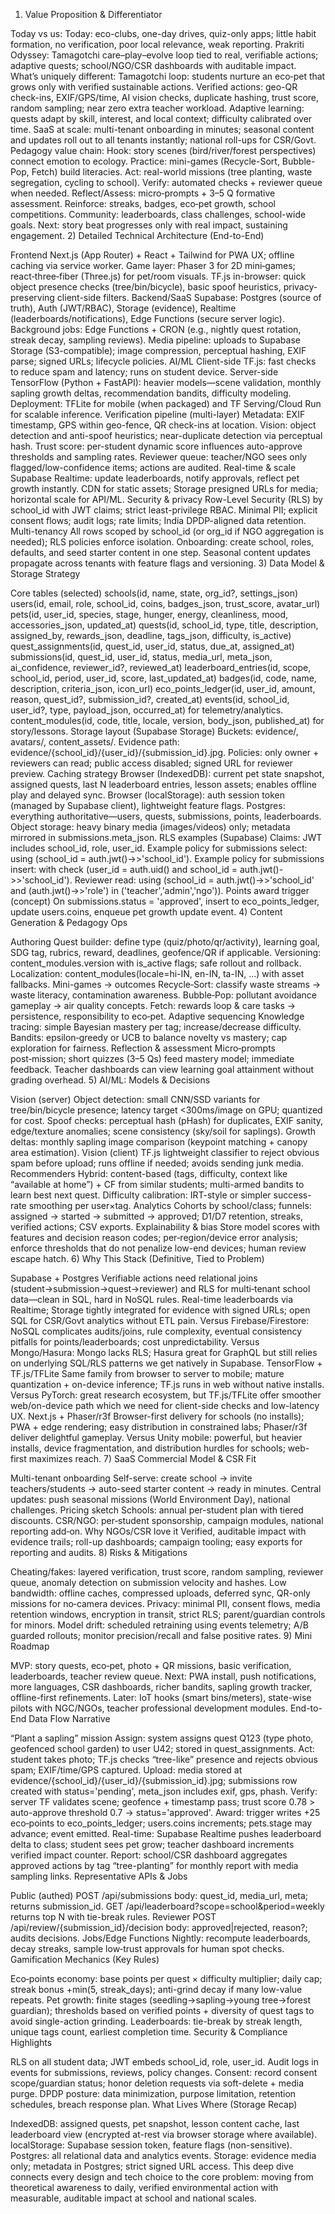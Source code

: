 1) Value Proposition & Differentiator

Today vs us:
Today: eco-clubs, one-day drives, quiz-only apps; little habit formation, no verification, poor local relevance, weak reporting.
Prakriti Odyssey: Tamagotchi care–play–evolve loop tied to real, verifiable actions; adaptive quests; school/NGO/CSR dashboards with auditable impact.
What’s uniquely different:
Tamagotchi loop: students nurture an eco‑pet that grows only with verified sustainable actions.
Verified actions: geo-QR check-ins, EXIF/GPS/time, AI vision checks, duplicate hashing, trust score, random sampling; near zero extra teacher workload.
Adaptive learning: quests adapt by skill, interest, and local context; difficulty calibrated over time.
SaaS at scale: multi-tenant onboarding in minutes; seasonal content and updates roll out to all tenants instantly; national roll-ups for CSR/Govt.
Pedagogy value chain:
Hook: story scenes (bird/river/forest perspectives) connect emotion to ecology.
Practice: mini-games (Recycle-Sort, Bubble-Pop, Fetch) build literacies.
Act: real-world missions (tree planting, waste segregation, cycling to school).
Verify: automated checks + reviewer queue when needed.
Reflect/Assess: micro‑prompts + 3–5 Q formative assessment.
Reinforce: streaks, badges, eco‑pet growth, school competitions.
Community: leaderboards, class challenges, school-wide goals.
Next: story beat progresses only with real impact, sustaining engagement.
2) Detailed Technical Architecture (End-to-End)

Frontend
Next.js (App Router) + React + Tailwind for PWA UX; offline caching via service worker.
Game layer: Phaser 3 for 2D mini‑games; react‑three‑fiber (Three.js) for pet/room visuals.
TF.js in-browser: quick object presence checks (tree/bin/bicycle), basic spoof heuristics, privacy-preserving client-side filters.
Backend/SaaS
Supabase: Postgres (source of truth), Auth (JWT/RBAC), Storage (evidence), Realtime (leaderboards/notifications), Edge Functions (secure server logic).
Background jobs: Edge Functions + CRON (e.g., nightly quest rotation, streak decay, sampling reviews).
Media pipeline: uploads to Supabase Storage (S3-compatible); image compression, perceptual hashing, EXIF parse; signed URLs; lifecycle policies.
AI/ML
Client-side TF.js: fast checks to reduce spam and latency; runs on student device.
Server-side TensorFlow (Python + FastAPI): heavier models—scene validation, monthly sapling growth deltas, recommendation bandits, difficulty modeling.
Deployment: TFLite for mobile (when packaged) and TF Serving/Cloud Run for scalable inference.
Verification pipeline (multi-layer)
Metadata: EXIF timestamp, GPS within geo-fence, QR check-ins at location.
Vision: object detection and anti-spoof heuristics; near-duplicate detection via perceptual hash.
Trust score: per-student dynamic score influences auto-approve thresholds and sampling rates.
Reviewer queue: teacher/NGO sees only flagged/low-confidence items; actions are audited.
Real-time & scale
Supabase Realtime: update leaderboards, notify approvals, reflect pet growth instantly.
CDN for static assets; Storage presigned URLs for media; horizontal scale for API/ML.
Security & privacy
Row-Level Security (RLS) by school_id with JWT claims; strict least-privilege RBAC.
Minimal PII; explicit consent flows; audit logs; rate limits; India DPDP-aligned data retention.
Multi-tenancy
All rows scoped by school_id (or org_id if NGO aggregation is needed); RLS policies enforce isolation.
Onboarding: create school, roles, defaults, and seed starter content in one step.
Seasonal content updates propagate across tenants with feature flags and versioning.
3) Data Model & Storage Strategy

Core tables (selected)
schools(id, name, state, org_id?, settings_json)
users(id, email, role, school_id, coins, badges_json, trust_score, avatar_url)
pets(id, user_id, species, stage, hunger, energy, cleanliness, mood, accessories_json, updated_at)
quests(id, school_id, type, title, description, assigned_by, rewards_json, deadline, tags_json, difficulty, is_active)
quest_assignments(id, quest_id, user_id, status, due_at, assigned_at)
submissions(id, quest_id, user_id, status, media_url, meta_json, ai_confidence, reviewer_id?, reviewed_at)
leaderboard_entries(id, scope, school_id, period, user_id, score, last_updated_at)
badges(id, code, name, description, criteria_json, icon_url)
eco_points_ledger(id, user_id, amount, reason, quest_id?, submission_id?, created_at)
events(id, school_id, user_id?, type, payload_json, occurred_at) for telemetry/analytics.
content_modules(id, code, title, locale, version, body_json, published_at) for story/lessons.
Storage layout (Supabase Storage)
Buckets: evidence/, avatars/, content_assets/.
Evidence path: evidence/{school_id}/{user_id}/{submission_id}.jpg.
Policies: only owner + reviewers can read; public access disabled; signed URL for reviewer preview.
Caching strategy
Browser (IndexedDB): current pet state snapshot, assigned quests, last N leaderboard entries, lesson assets; enables offline play and delayed sync.
Browser (localStorage): auth session token (managed by Supabase client), lightweight feature flags.
Postgres: everything authoritative—users, quests, submissions, points, leaderboards.
Object storage: heavy binary media (images/videos) only; metadata mirrored in submissions.meta_json.
RLS examples (Supabase)
Claims: JWT includes school_id, role, user_id.
Example policy for submissions select: using (school_id = auth.jwt()->>'school_id').
Example policy for submissions insert: with check (user_id = auth.uid() and school_id = auth.jwt()->>'school_id').
Reviewer read: using (school_id = auth.jwt()->>'school_id' and (auth.jwt()->>'role') in ('teacher','admin','ngo')).
Points award trigger (concept)
On submissions.status = 'approved', insert to eco_points_ledger, update users.coins, enqueue pet growth update event.
4) Content Generation & Pedagogy Ops

Authoring
Quest builder: define type (quiz/photo/qr/activity), learning goal, SDG tag, rubrics, reward, deadlines, geofence/QR if applicable.
Versioning: content_modules.version with is_active flags; safe rollout and rollback.
Localization: content_modules(locale=hi-IN, en-IN, ta-IN, …) with asset fallbacks.
Mini-games → outcomes
Recycle‑Sort: classify waste streams → waste literacy, contamination awareness.
Bubble‑Pop: pollutant avoidance gameplay → air quality concepts.
Fetch: rewards loop & care tasks → persistence, responsibility to eco‑pet.
Adaptive sequencing
Knowledge tracing: simple Bayesian mastery per tag; increase/decrease difficulty.
Bandits: epsilon‑greedy or UCB to balance novelty vs mastery; cap exploration for fairness.
Reflection & assessment
Micro‑prompts post‑mission; short quizzes (3–5 Qs) feed mastery model; immediate feedback.
Teacher dashboards can view learning goal attainment without grading overhead.
5) AI/ML: Models & Decisions

Vision (server)
Object detection: small CNN/SSD variants for tree/bin/bicycle presence; latency target <300ms/image on GPU; quantized for cost.
Spoof checks: perceptual hash (pHash) for duplicates, EXIF sanity, edge/texture anomalies; scene consistency (sky/soil for saplings).
Growth deltas: monthly sapling image comparison (keypoint matching + canopy area estimation).
Vision (client)
TF.js lightweight classifier to reject obvious spam before upload; runs offline if needed; avoids sending junk media.
Recommenders
Hybrid: content-based (tags, difficulty, context like “available at home”) + CF from similar students; multi-armed bandits to learn best next quest.
Difficulty calibration: IRT-style or simpler success-rate smoothing per user×tag.
Analytics
Cohorts by school/class; funnels: assigned → started → submitted → approved; D1/D7 retention, streaks, verified actions; CSV exports.
Explainability & bias
Store model scores with features and decision reason codes; per‑region/device error analysis; enforce thresholds that do not penalize low-end devices; human review escape hatch.
6) Why This Stack (Definitive, Tied to Problem)

Supabase + Postgres
Verifiable actions need relational joins (student→submission→quest→reviewer) and RLS for multi‑tenant school data—clean in SQL, hard in NoSQL rules.
Real-time leaderboards via Realtime; Storage tightly integrated for evidence with signed URLs; open SQL for CSR/Govt analytics without ETL pain.
Versus Firebase/Firestore: NoSQL complicates audits/joins, rule complexity, eventual consistency pitfalls for points/leaderboards; cost unpredictability.
Versus Mongo/Hasura: Mongo lacks RLS; Hasura great for GraphQL but still relies on underlying SQL/RLS patterns we get natively in Supabase.
TensorFlow + TF.js/TFLite
Same family from browser to server to mobile; mature quantization + on-device inference; TF.js runs in web without native installs.
Versus PyTorch: great research ecosystem, but TF.js/TFLite offer smoother web/on-device path which we need for client-side checks and low-latency UX.
Next.js + Phaser/r3f
Browser-first delivery for schools (no installs); PWA + edge rendering; easy distribution in constrained labs; Phaser/r3f deliver delightful gameplay.
Versus Unity mobile: powerful, but heavier installs, device fragmentation, and distribution hurdles for schools; web-first maximizes reach.
7) SaaS Commercial Model & CSR Fit

Multi-tenant onboarding
Self-serve: create school → invite teachers/students → auto-seed starter content → ready in minutes.
Central updates: push seasonal missions (World Environment Day), national challenges.
Pricing sketch
Schools: annual per-student plan with tiered discounts.
CSR/NGO: per‑student sponsorship, campaign modules, national reporting add‑on.
Why NGOs/CSR love it
Verified, auditable impact with evidence trails; roll-up dashboards; campaign tooling; easy exports for reporting and audits.
8) Risks & Mitigations

Cheating/fakes: layered verification, trust score, random sampling, reviewer queue, anomaly detection on submission velocity and hashes.
Low bandwidth: offline caches, compressed uploads, deferred sync, QR-only missions for no‑camera devices.
Privacy: minimal PII, consent flows, media retention windows, encryption in transit, strict RLS; parent/guardian controls for minors.
Model drift: scheduled retraining using events telemetry; A/B guarded rollouts; monitor precision/recall and false positive rates.
9) Mini Roadmap

MVP: story quests, eco‑pet, photo + QR missions, basic verification, leaderboards, teacher review queue.
Next: PWA install, push notifications, more languages, CSR dashboards, richer bandits, sapling growth tracker, offline-first refinements.
Later: IoT hooks (smart bins/meters), state-wise pilots with NGC/NGOs, teacher professional development modules.
End-to-End Data Flow Narrative

“Plant a sapling” mission
Assign: system assigns quest Q123 (type photo, geofenced school garden) to user U42; stored in quest_assignments.
Act: student takes photo; TF.js checks “tree-like” presence and rejects obvious spam; EXIF/time/GPS captured.
Upload: media stored at evidence/{school_id}/{user_id}/{submission_id}.jpg; submissions row created with status='pending', meta_json includes exif, gps, phash.
Verify: server TF validates scene; geofence + timestamp pass; trust score 0.78 > auto-approve threshold 0.7 → status='approved'.
Award: trigger writes +25 eco‑points to eco_points_ledger; users.coins increments; pets.stage may advance; event emitted.
Real-time: Supabase Realtime pushes leaderboard delta to class; student sees pet grow; teacher dashboard increments verified impact counter.
Report: school/CSR dashboard aggregates approved actions by tag “tree-planting” for monthly report with media sampling links.
Representative APIs & Jobs

Public (authed)
POST /api/submissions body: quest_id, media_url, meta; returns submission_id.
GET /api/leaderboard?scope=school&period=weekly returns top N with tie-break rules.
Reviewer
POST /api/review/{submission_id}/decision body: approved|rejected, reason?; audits decisions.
Jobs/Edge Functions
Nightly: recompute leaderboards, decay streaks, sample low‑trust approvals for human spot checks.
Gamification Mechanics (Key Rules)

Eco‑points economy: base points per quest × difficulty multiplier; daily cap; streak bonus +min(5, streak_days); anti-grind decay if many low-value repeats.
Pet growth: finite stages (seedling→sapling→young tree→forest guardian); thresholds based on verified points + diversity of quest tags to avoid single-action grinding.
Leaderboards: tie-break by streak length, unique tags count, earliest completion time.
Security & Compliance Highlights

RLS on all student data; JWT embeds school_id, role, user_id.
Audit logs in events for submissions, reviews, policy changes.
Consent: record consent scope/guardian status; honor deletion requests via soft-delete + media purge.
DPDP posture: data minimization, purpose limitation, retention schedules, breach response plan.
What Lives Where (Storage Recap)

IndexedDB: assigned quests, pet snapshot, lesson content cache, last leaderboard view (encrypted at-rest via browser storage where available).
localStorage: Supabase session token, feature flags (non-sensitive).
Postgres: all relational data and analytics events.
Storage: evidence media only; metadata in Postgres; strict signed URL access.
This deep dive connects every design and tech choice to the core problem: moving from theoretical awareness to daily, verified environmental action with measurable, auditable impact at school and national scales.